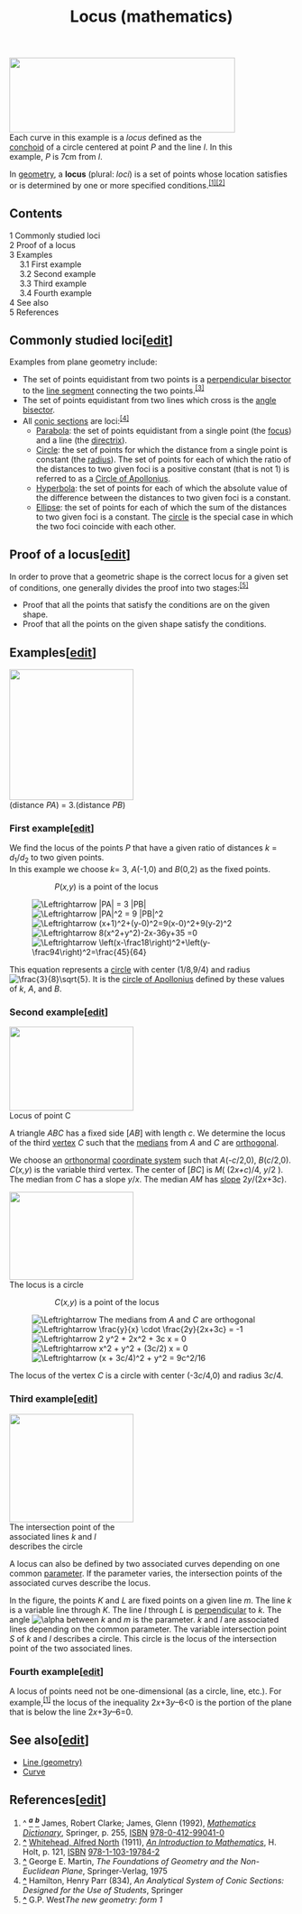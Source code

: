﻿---
lastrevid: 637647057
pageid: 542465
canonicalurl: http://en.wikipedia.org/wiki/Locus_(mathematics)
title: Locus (mathematics)
editurl: http://en.wikipedia.org/w/index.php?title=Locus_(mathematics)&action=edit
length: 5868
contentmodel: wikitext
pagelanguage: en
touched: 2015-02-14T13:05:20Z
ns: 0
fullurl: http://en.wikipedia.org/wiki/Locus_(mathematics)
---

<div class="thumb tright"><div class="thumbinner" style="width:402px;"><a href="/wiki/File:Locus_Curve.svg" class="image"><img alt="" src="//upload.wikimedia.org/wikipedia/commons/thumb/e/e5/Locus_Curve.svg/400px-Locus_Curve.svg.png" width="400" height="133" class="thumbimage" srcset="//upload.wikimedia.org/wikipedia/commons/thumb/e/e5/Locus_Curve.svg/600px-Locus_Curve.svg.png 1.5x, //upload.wikimedia.org/wikipedia/commons/thumb/e/e5/Locus_Curve.svg/800px-Locus_Curve.svg.png 2x" data-file-width="785" data-file-height="261" /></a>  <div class="thumbcaption"><div class="magnify"><a href="/wiki/File:Locus_Curve.svg" class="internal" title="Enlarge"></a></div>Each curve in this example is a <i>locus</i> defined as the <a href="/wiki/Conchoid_(mathematics)" title="Conchoid (mathematics)">conchoid</a> of a circle centered at point <i>P</i> and the line <i>l</i>. In this example, <i>P</i> is 7cm from <i>l</i>.</div></div></div>
<p>In <a href="/wiki/Geometry" title="Geometry">geometry</a>, a <b>locus</b> (plural: <i>loci</i>) is a set of points whose location satisfies or is determined by one or more specified conditions.<sup id="cite_ref-James_1-0" class="reference"><a href="#cite_note-James-1"><span>[</span>1<span>]</span></a></sup><sup id="cite_ref-2" class="reference"><a href="#cite_note-2"><span>[</span>2<span>]</span></a></sup>
</p>
<div id="toc" class="toc"><div id="toctitle"><h2>Contents</h2></div>
<ul>
<li class="toclevel-1 tocsection-1"><a href="#Commonly_studied_loci"><span class="tocnumber">1</span> <span class="toctext">Commonly studied loci</span></a></li>
<li class="toclevel-1 tocsection-2"><a href="#Proof_of_a_locus"><span class="tocnumber">2</span> <span class="toctext">Proof of a locus</span></a></li>
<li class="toclevel-1 tocsection-3"><a href="#Examples"><span class="tocnumber">3</span> <span class="toctext">Examples</span></a>
<ul>
<li class="toclevel-2 tocsection-4"><a href="#First_example"><span class="tocnumber">3.1</span> <span class="toctext">First example</span></a></li>
<li class="toclevel-2 tocsection-5"><a href="#Second_example"><span class="tocnumber">3.2</span> <span class="toctext">Second example</span></a></li>
<li class="toclevel-2 tocsection-6"><a href="#Third_example"><span class="tocnumber">3.3</span> <span class="toctext">Third example</span></a></li>
<li class="toclevel-2 tocsection-7"><a href="#Fourth_example"><span class="tocnumber">3.4</span> <span class="toctext">Fourth example</span></a></li>
</ul>
</li>
<li class="toclevel-1 tocsection-8"><a href="#See_also"><span class="tocnumber">4</span> <span class="toctext">See also</span></a></li>
<li class="toclevel-1 tocsection-9"><a href="#References"><span class="tocnumber">5</span> <span class="toctext">References</span></a></li>
</ul>
</div>

<h2><span class="mw-headline" id="Commonly_studied_loci">Commonly studied loci</span><span class="mw-editsection"><span class="mw-editsection-bracket">[</span><a href="/w/index.php?title=Locus_(mathematics)&amp;action=edit&amp;section=1" title="Edit section: Commonly studied loci">edit</a><span class="mw-editsection-bracket">]</span></span></h2>
<p>Examples from plane geometry include:
</p>
<ul><li> The set of points equidistant from two points is a <a href="/wiki/Perpendicular_bisector" title="Perpendicular bisector" class="mw-redirect">perpendicular bisector</a> to the <a href="/wiki/Line_segment" title="Line segment">line segment</a> connecting the two points.<sup id="cite_ref-3" class="reference"><a href="#cite_note-3"><span>[</span>3<span>]</span></a></sup></li>
<li> The set of points equidistant from two lines which cross is the <a href="/wiki/Angle_bisector" title="Angle bisector" class="mw-redirect">angle bisector</a>.</li>
<li> All <a href="/wiki/Conic_section" title="Conic section">conic sections</a> are loci:<sup id="cite_ref-4" class="reference"><a href="#cite_note-4"><span>[</span>4<span>]</span></a></sup>
<ul><li> <a href="/wiki/Parabola" title="Parabola">Parabola</a>: the set of points equidistant from a single point (the <a href="/wiki/Focus_(geometry)" title="Focus (geometry)">focus</a>) and a line (the <a href="/wiki/Directrix_(conic_section)" title="Directrix (conic section)" class="mw-redirect">directrix</a>).</li>
<li> <a href="/wiki/Circle" title="Circle">Circle</a>: the set of points for which the distance from a single point is constant (the <a href="/wiki/Radius" title="Radius">radius</a>). The set of points for each of which the ratio of the distances to two given foci is a positive constant (that is not 1)  is referred to as a <a href="/wiki/Circles_of_Apollonius" title="Circles of Apollonius">Circle of Apollonius</a>.</li>
<li><a href="/wiki/Hyperbola" title="Hyperbola">Hyperbola</a>: the set of points for each of which the absolute value of the difference between the distances to two given foci is a constant.</li>
<li><a href="/wiki/Ellipse" title="Ellipse">Ellipse</a>: the set of points for each of which the sum of the distances to two given foci is a constant. The <a href="/wiki/Circle" title="Circle">circle</a> is the special case in which the two foci coincide with each other.</li></ul></li></ul>
<h2><span class="mw-headline" id="Proof_of_a_locus">Proof of a locus</span><span class="mw-editsection"><span class="mw-editsection-bracket">[</span><a href="/w/index.php?title=Locus_(mathematics)&amp;action=edit&amp;section=2" title="Edit section: Proof of a locus">edit</a><span class="mw-editsection-bracket">]</span></span></h2>
<p>In order to prove that a geometric shape is the correct locus for a given set of conditions, one generally divides the proof into two stages:<sup id="cite_ref-5" class="reference"><a href="#cite_note-5"><span>[</span>5<span>]</span></a></sup>
</p>
<ul><li> Proof that all the points that satisfy the conditions are on the given shape.</li>
<li> Proof that all the points on the given shape satisfy the conditions.</li></ul>
<h2><span class="mw-headline" id="Examples">Examples</span><span class="mw-editsection"><span class="mw-editsection-bracket">[</span><a href="/w/index.php?title=Locus_(mathematics)&amp;action=edit&amp;section=3" title="Edit section: Examples">edit</a><span class="mw-editsection-bracket">]</span></span></h2>
<div class="thumb tright"><div class="thumbinner" style="width:222px;"><a href="/wiki/File:Locus_apollonius.svg" class="image"><img alt="" src="//upload.wikimedia.org/wikipedia/commons/thumb/7/7c/Locus_apollonius.svg/220px-Locus_apollonius.svg.png" width="220" height="232" class="thumbimage" srcset="//upload.wikimedia.org/wikipedia/commons/thumb/7/7c/Locus_apollonius.svg/330px-Locus_apollonius.svg.png 1.5x, //upload.wikimedia.org/wikipedia/commons/thumb/7/7c/Locus_apollonius.svg/440px-Locus_apollonius.svg.png 2x" data-file-width="291" data-file-height="307" /></a>  <div class="thumbcaption"><div class="magnify"><a href="/wiki/File:Locus_apollonius.svg" class="internal" title="Enlarge"></a></div>(distance <i>PA</i>) = 3.(distance <i>PB</i>)</div></div></div>
<h3><span class="mw-headline" id="First_example">First example</span><span class="mw-editsection"><span class="mw-editsection-bracket">[</span><a href="/w/index.php?title=Locus_(mathematics)&amp;action=edit&amp;section=4" title="Edit section: First example">edit</a><span class="mw-editsection-bracket">]</span></span></h3>
<p>We find the locus of the points <i>P</i> that have a given ratio of distances <i>k</i> = <i>d</i><sub>1</sub>/<i>d</i><sub>2</sub> to two given points.<br>
In this example we choose <i>k</i>= 3, <i>A</i>(-1,0) and <i>B</i>(0,2) as the fixed points.
</p>
<dl><dd><dl><dd> <i>P</i>(<i>x,y</i>) is a point of the locus</dd></dl></dd>
<dd> <img class="mwe-math-fallback-image-inline tex" alt="\Leftrightarrow |PA| = 3 |PB| " src="//upload.wikimedia.org/math/c/5/c/c5cf149c17826f348dd13cd26f42815b.png" /></dd>
<dd> <img class="mwe-math-fallback-image-inline tex" alt=" \Leftrightarrow |PA|^2 = 9 |PB|^2 " src="//upload.wikimedia.org/math/4/c/3/4c3e19cb88ca9dcf32b81b72cf7aff43.png" /></dd>
<dd><img class="mwe-math-fallback-image-inline tex" alt="\Leftrightarrow (x+1)^2+(y-0)^2=9(x-0)^2+9(y-2)^2 " src="//upload.wikimedia.org/math/c/e/e/ceed0999a4d73824e23276ac0563b036.png" /></dd>
<dd> <img class="mwe-math-fallback-image-inline tex" alt=" \Leftrightarrow 8(x^2+y^2)-2x-36y+35 =0 " src="//upload.wikimedia.org/math/b/8/2/b82cd8677687c273d3ac3a6f079b040d.png" /></dd>
<dd><img class="mwe-math-fallback-image-inline tex" alt="\Leftrightarrow \left(x-\frac18\right)^2+\left(y-\frac94\right)^2=\frac{45}{64}" src="//upload.wikimedia.org/math/6/1/f/61fc8f7c3503324088887b2edf4031f0.png" /></dd></dl>
<p>This equation represents a <a href="/wiki/Circle" title="Circle">circle</a> with center (1/8,9/4) and radius <img class="mwe-math-fallback-image-inline tex" alt=" \frac{3}{8}\sqrt{5}" src="//upload.wikimedia.org/math/d/d/5/dd5e378673c795de244f46a13ce95f7f.png" />. It is the <a href="/wiki/Circle_of_Apollonius#Apollonius.27_definition_of_a_circle" title="Circle of Apollonius" class="mw-redirect">circle of Apollonius</a> defined by these values of <i>k</i>, <i>A</i>, and <i>B</i>.
</p>
<h3><span class="mw-headline" id="Second_example">Second example</span><span class="mw-editsection"><span class="mw-editsection-bracket">[</span><a href="/w/index.php?title=Locus_(mathematics)&amp;action=edit&amp;section=5" title="Edit section: Second example">edit</a><span class="mw-editsection-bracket">]</span></span></h3>
<div class="thumb tright"><div class="thumbinner" style="width:222px;"><a href="/wiki/File:Locus3a.svg" class="image"><img alt="" src="//upload.wikimedia.org/wikipedia/commons/thumb/3/3a/Locus3a.svg/220px-Locus3a.svg.png" width="220" height="149" class="thumbimage" srcset="//upload.wikimedia.org/wikipedia/commons/thumb/3/3a/Locus3a.svg/330px-Locus3a.svg.png 1.5x, //upload.wikimedia.org/wikipedia/commons/thumb/3/3a/Locus3a.svg/440px-Locus3a.svg.png 2x" data-file-width="235" data-file-height="159" /></a>  <div class="thumbcaption"><div class="magnify"><a href="/wiki/File:Locus3a.svg" class="internal" title="Enlarge"></a></div>Locus of point C</div></div></div>
<p>A triangle <i>ABC</i> has a fixed side [<i>AB</i>] with length <i>c</i>. 
We determine the locus of the third <a href="/wiki/Vertex_(geometry)" title="Vertex (geometry)">vertex</a> <i>C</i> such that
the <a href="/wiki/Median_(geometry)" title="Median (geometry)">medians</a> from <i>A</i> and <i>C</i> are <a href="/wiki/Orthogonal" title="Orthogonal" class="mw-redirect">orthogonal</a>.
</p><p>We choose an <a href="/wiki/Orthonormal" title="Orthonormal" class="mw-redirect">orthonormal</a> <a href="/wiki/Coordinate_system" title="Coordinate system">coordinate system</a> such that <i>A</i>(-<i>c</i>/2,0), <i>B</i>(<i>c</i>/2,0). 
<i>C</i>(<i>x,y</i>) is the variable third vertex. The center of [<i>BC</i>] is <i>M</i>( (2<i>x+c</i>)/4, <i>y</i>/2 ). The median from <i>C</i> has a slope  <i>y</i>/<i>x</i>. The median <i>AM</i> has <a href="/wiki/Slope" title="Slope">slope</a>  2<i>y</i>/(2<i>x</i>+3<i>c</i>).
</p>
<div class="thumb tright"><div class="thumbinner" style="width:222px;"><a href="/wiki/File:Locus3.svg" class="image"><img alt="" src="//upload.wikimedia.org/wikipedia/commons/thumb/8/8a/Locus3.svg/220px-Locus3.svg.png" width="220" height="156" class="thumbimage" srcset="//upload.wikimedia.org/wikipedia/commons/thumb/8/8a/Locus3.svg/330px-Locus3.svg.png 1.5x, //upload.wikimedia.org/wikipedia/commons/thumb/8/8a/Locus3.svg/440px-Locus3.svg.png 2x" data-file-width="290" data-file-height="206" /></a>  <div class="thumbcaption"><div class="magnify"><a href="/wiki/File:Locus3.svg" class="internal" title="Enlarge"></a></div>The locus is a circle</div></div></div>
<dl><dd><dl><dd><i>C</i>(<i>x,y</i>) is a point of the locus</dd></dl></dd>
<dd><img class="mwe-math-fallback-image-inline tex" alt="\Leftrightarrow" src="//upload.wikimedia.org/math/0/1/4/014cced2b73c22eb88cdc6901afb0c9d.png" />    The medians from <i>A</i> and <i>C</i> are orthogonal</dd>
<dd><img class="mwe-math-fallback-image-inline tex" alt="\Leftrightarrow  \frac{y}{x} \cdot \frac{2y}{2x+3c} = -1 " src="//upload.wikimedia.org/math/b/6/a/b6a88b2b737d62529ad03d4064d29477.png" />  </dd>
<dd><img class="mwe-math-fallback-image-inline tex" alt="\Leftrightarrow       2 y^2 + 2x^2 + 3c x = 0 " src="//upload.wikimedia.org/math/0/c/f/0cf1ab3587a1f4cadea6ede17cd10142.png" />  </dd>
<dd><img class="mwe-math-fallback-image-inline tex" alt="\Leftrightarrow       x^2 + y^2 + (3c/2) x = 0 " src="//upload.wikimedia.org/math/9/c/4/9c4d7d4013a57e76a834910fb7bbf63d.png" />  </dd>
<dd><img class="mwe-math-fallback-image-inline tex" alt="\Leftrightarrow       (x +  3c/4)^2 + y^2 = 9c^2/16 " src="//upload.wikimedia.org/math/c/e/0/ce00dcd6831afd0e721032c958b417a8.png" /></dd></dl>
<p>The locus of the vertex <i>C</i> is a circle   with center (-3<i>c</i>/4,0) and radius 3<i>c</i>/4.
</p>
<h3><span class="mw-headline" id="Third_example">Third example</span><span class="mw-editsection"><span class="mw-editsection-bracket">[</span><a href="/w/index.php?title=Locus_(mathematics)&amp;action=edit&amp;section=6" title="Edit section: Third example">edit</a><span class="mw-editsection-bracket">]</span></span></h3>
<div class="thumb tright"><div class="thumbinner" style="width:222px;"><a href="/wiki/File:Geassocieerde_rechten.svg" class="image"><img alt="" src="//upload.wikimedia.org/wikipedia/commons/thumb/1/13/Geassocieerde_rechten.svg/220px-Geassocieerde_rechten.svg.png" width="220" height="192" class="thumbimage" srcset="//upload.wikimedia.org/wikipedia/commons/thumb/1/13/Geassocieerde_rechten.svg/330px-Geassocieerde_rechten.svg.png 1.5x, //upload.wikimedia.org/wikipedia/commons/thumb/1/13/Geassocieerde_rechten.svg/440px-Geassocieerde_rechten.svg.png 2x" data-file-width="310" data-file-height="270" /></a>  <div class="thumbcaption"><div class="magnify"><a href="/wiki/File:Geassocieerde_rechten.svg" class="internal" title="Enlarge"></a></div>The intersection point of the associated lines <i>k</i> and <i>l</i> describes the circle</div></div></div>
<p>A locus can also be defined by two associated curves depending on one common <a href="/wiki/Parameter" title="Parameter">parameter</a>. If the parameter varies, the intersection points of the associated curves describe the locus.
</p><p>In the figure, the points <i>K</i> and <i>L</i> are fixed points on a given line <i>m</i>. The line <i>k</i> is a variable line through <i>K</i>. The line <i>l</i> through <i>L</i> is <a href="/wiki/Perpendicular" title="Perpendicular">perpendicular</a> to <i>k</i>. The angle <img class="mwe-math-fallback-image-inline tex" alt="\alpha" src="//upload.wikimedia.org/math/b/c/c/bccfc7022dfb945174d9bcebad2297bb.png" /> between <i>k</i> and <i>m</i> is the parameter.
<i>k</i> and  <i>l</i> are  associated lines depending on the common parameter. The variable intersection point <i>S</i> of <i>k</i> and <i>l</i> describes a circle. This circle is the locus of the intersection point of the two associated lines.
</p>
<h3><span class="mw-headline" id="Fourth_example">Fourth example</span><span class="mw-editsection"><span class="mw-editsection-bracket">[</span><a href="/w/index.php?title=Locus_(mathematics)&amp;action=edit&amp;section=7" title="Edit section: Fourth example">edit</a><span class="mw-editsection-bracket">]</span></span></h3>
<p>A locus of points need not be one-dimensional (as a circle, line, etc.). For example,<sup id="cite_ref-James_1-1" class="reference"><a href="#cite_note-James-1"><span>[</span>1<span>]</span></a></sup> the locus of the inequality 2<i>x</i>+3<i>y</i>–6&lt;0 is the portion of the plane that is below the line 2<i>x</i>+3<i>y</i>–6=0.
</p>
<h2><span class="mw-headline" id="See_also">See also</span><span class="mw-editsection"><span class="mw-editsection-bracket">[</span><a href="/w/index.php?title=Locus_(mathematics)&amp;action=edit&amp;section=8" title="Edit section: See also">edit</a><span class="mw-editsection-bracket">]</span></span></h2>
<ul><li><a href="/wiki/Line_(geometry)" title="Line (geometry)">Line (geometry)</a></li>
<li><a href="/wiki/Curve" title="Curve">Curve</a></li></ul>
<h2><span class="mw-headline" id="References">References</span><span class="mw-editsection"><span class="mw-editsection-bracket">[</span><a href="/w/index.php?title=Locus_(mathematics)&amp;action=edit&amp;section=9" title="Edit section: References">edit</a><span class="mw-editsection-bracket">]</span></span></h2>
<div class="reflist" style="list-style-type: decimal;">
<ol class="references">
<li id="cite_note-James-1"><span class="mw-cite-backlink">^ <a href="#cite_ref-James_1-0"><sup><i><b>a</b></i></sup></a> <a href="#cite_ref-James_1-1"><sup><i><b>b</b></i></sup></a></span> <span class="reference-text"><span id="CITEREFJamesJames1992" class="citation">James, Robert Clarke; James, Glenn (1992), <a rel="nofollow" class="external text" href="http://books.google.com/books?id=UyIfgBIwLMQC&amp;pg=PA255"><i>Mathematics Dictionary</i></a>, Springer, p.&#160;255, <a href="/wiki/International_Standard_Book_Number" title="International Standard Book Number">ISBN</a>&#160;<a href="/wiki/Special:BookSources/978-0-412-99041-0" title="Special:BookSources/978-0-412-99041-0">978-0-412-99041-0</a></span><span title="ctx_ver=Z39.88-2004&amp;rfr_id=info%3Asid%2Fen.wikipedia.org%3ALocus+%28mathematics%29&amp;rft.aufirst=Robert+Clarke&amp;rft.au=James%2C+Glenn&amp;rft.au=James%2C+Robert+Clarke&amp;rft.aulast=James&amp;rft.btitle=Mathematics+Dictionary&amp;rft.date=1992&amp;rft.genre=book&amp;rft_id=http%3A%2F%2Fbooks.google.com%2Fbooks%3Fid%3DUyIfgBIwLMQC%26pg%3DPA255&amp;rft.isbn=978-0-412-99041-0&amp;rft.pages=255&amp;rft.pub=Springer&amp;rft_val_fmt=info%3Aofi%2Ffmt%3Akev%3Amtx%3Abook" class="Z3988"><span style="display:none;">&#160;</span></span></span>
</li>
<li id="cite_note-2"><span class="mw-cite-backlink"><b><a href="#cite_ref-2">^</a></b></span> <span class="reference-text"><span id="CITEREFWhitehead1911" class="citation"><a href="/wiki/Alfred_North_Whitehead" title="Alfred North Whitehead">Whitehead, Alfred North</a> (1911), <a rel="nofollow" class="external text" href="http://books.google.com/books?id=0Ko-AAAAYAAJ&amp;pg=PA121"><i>An Introduction to Mathematics</i></a>, H. Holt, p.&#160;121, <a href="/wiki/International_Standard_Book_Number" title="International Standard Book Number">ISBN</a>&#160;<a href="/wiki/Special:BookSources/978-1-103-19784-2" title="Special:BookSources/978-1-103-19784-2">978-1-103-19784-2</a></span><span title="ctx_ver=Z39.88-2004&amp;rfr_id=info%3Asid%2Fen.wikipedia.org%3ALocus+%28mathematics%29&amp;rft.aufirst=Alfred+North&amp;rft.aulast=Whitehead&amp;rft.au=Whitehead%2C+Alfred+North&amp;rft.btitle=An+Introduction+to+Mathematics&amp;rft.date=1911&amp;rft.genre=book&amp;rft_id=http%3A%2F%2Fbooks.google.com%2Fbooks%3Fid%3D0Ko-AAAAYAAJ%26pg%3DPA121&amp;rft.isbn=978-1-103-19784-2&amp;rft.pages=121&amp;rft.pub=H.+Holt&amp;rft_val_fmt=info%3Aofi%2Ffmt%3Akev%3Amtx%3Abook" class="Z3988"><span style="display:none;">&#160;</span></span></span>
</li>
<li id="cite_note-3"><span class="mw-cite-backlink"><b><a href="#cite_ref-3">^</a></b></span> <span class="reference-text">George E. Martin, <i>The Foundations of Geometry and the Non-Euclidean Plane</i>, Springer-Verlag, 1975</span>
</li>
<li id="cite_note-4"><span class="mw-cite-backlink"><b><a href="#cite_ref-4">^</a></b></span> <span class="reference-text"><span id="CITEREFHamilton834" class="citation">Hamilton, Henry Parr (834), <i>An Analytical System of Conic Sections: Designed for the Use of Students</i>, Springer</span><span title="ctx_ver=Z39.88-2004&amp;rfr_id=info%3Asid%2Fen.wikipedia.org%3ALocus+%28mathematics%29&amp;rft.aufirst=Henry+Parr&amp;rft.au=Hamilton%2C+Henry+Parr&amp;rft.aulast=Hamilton&amp;rft.btitle=An+Analytical+System+of+Conic+Sections%3A+Designed+for+the+Use+of+Students&amp;rft.date=834&amp;rft.genre=book&amp;rft.pub=Springer&amp;rft_val_fmt=info%3Aofi%2Ffmt%3Akev%3Amtx%3Abook" class="Z3988"><span style="display:none;">&#160;</span></span></span>
</li>
<li id="cite_note-5"><span class="mw-cite-backlink"><b><a href="#cite_ref-5">^</a></b></span> <span class="reference-text">G.P. West<i>The new geometry: form 1</i></span>
</li>
</ol></div>
